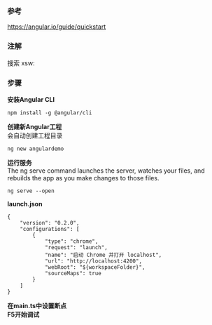 ### 参考
https://angular.io/guide/quickstart
### 注解
搜索 xsw:
### 步骤

**安装Angular CLI**  
```
npm install -g @angular/cli

```
**创建新Angular工程**  
会自动创建工程目录
```
ng new angulardemo
```
**运行服务**  
The ng serve command launches the server, watches your files, and rebuilds the app as you make changes to those files.
```
ng serve --open
```

**launch.json**  
```
{
	"version": "0.2.0",
	"configurations": [
		{
			"type": "chrome",
			"request": "launch",
			"name": "启动 Chrome 并打开 localhost",
			"url": "http://localhost:4200",
			"webRoot": "${workspaceFolder}",
			"sourceMaps": true
		}
	]
}
```

**在main.ts中设置断点**  
**F5开始调试**  